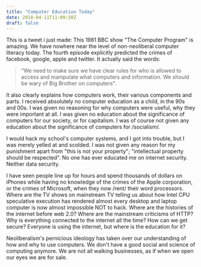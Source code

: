 ```yaml
---
title: "Computer Education Today"
date: 2018-04-11T11:09:50Z
draft: false
---
```


This is a tweet i just made: This 1981 
BBC show "The Computer Program" is 
amazing. We have nowhere near the level 
of non-neoliberal computer literacy 
today. The fourth episode explicitly 
predicted the crimes of facebook, google, 
apple and twitter. It actually said the 
words: 

> "We need to make sure we have 
clear rules for who is allowed to access 
and manipulate what computers and 
information. We should be wary of Big 
Brother on computers". 

It also clearly explains how computers work, their 
various components and parts. I received 
absolutely no computer education as a 
child, in the 90s and 00s. I was given no 
reasoning for why computers were useful, 
why they were important at all. I was 
given no education about the significance 
of computers for our society, or for 
capitalism. I was of course not given any 
education about the significance of 
computers for /socialism/. 

I would hack my school's computer systems, and I got 
into trouble, but I was merely yelled 
at and scolded. I was not given any 
reason for my punishment apart from "this 
is not your property"; "intellectual 
property should be respected". No one has 
ever educated me on internet security. 
Neither data security. 

I have seen people line up for hours and spend thousands of 
dollars on iPhones while having no 
knowledge of the crimes of the Apple 
corporation, or the crimes of Microsoft, 
when they now /rent/ their word 
processors. Where are the TV shows on 
mainstream TV telling us about how Intel 
CPU speculative execution has rendered 
almost every desktop and laptop computer 
is now almost impossible NOT to hack. 
Where are the histories of the internet 
before web 2.0? Where are the mainstream 
criticisms of HTTP? Why is everything 
connected to the internet all the time? 
How can we get secure? Everyone is using 
the internet, but where is the education 
for it?

Neoliberalism's pernicious ideology has taken over our understanding of how and why to use computers. We don't have a good social and science of computing anymore. We are not all walking businesses, as if when we open our eyes we are for sale.
